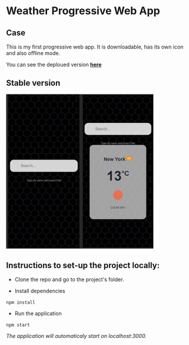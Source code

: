 # Weather Progressive Web App

## Case
This is my first progressive web app. It is downloadable, has its own icon and also offline mode.

You can see the deploued version [**here**](https://happy-torvalds-a40c10.netlify.app/)

## Stable version
<img src="https://github.com/JordanRad/weather-pwa/blob/main/public/screenshot.png" alt="drawing" width="400"/>

## Instructions to set-up the project locally:

* Clone the repo and go to the project's folder.

* Install dependencies 
```
npm install
```
* Run the application 
```
npm start
```
*The application will automaticaly start on localhost:3000.*

